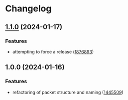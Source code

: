 # Changelog

## [1.1.0](https://github.com/cardano-foundation/cf-metadata-core/compare/v1.0.0...v1.1.0) (2024-01-17)


### Features

* attempting to force a release ([f876893](https://github.com/cardano-foundation/cf-metadata-core/commit/f8768939a54172072be59b690870a118128faa30))

## 1.0.0 (2024-01-16)


### Features

* refactoring of packet structure and naming ([1445509](https://github.com/cardano-foundation/cf-metadata-core/commit/144550927cf03dd933a46bb2e48b3698777ccb6a))
